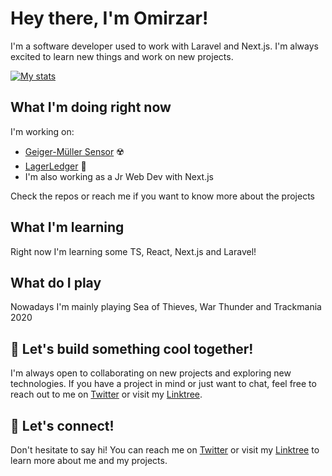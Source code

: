 # Hey there, I'm Omirzar!

I'm a software developer used to work with Laravel and Next.js. I'm always excited to learn new things and work on new projects.

[![My stats](https://awesome-github-stats.azurewebsites.net/user-stats/Omirzar1337?cardType=github&theme=github-dark&preferLogin=false)](https://git.io/awesome-stats-card)




## What I'm doing right now

I'm working on:
- [Geiger-Müller Sensor](https://github.com/4Xsample/Idees-per-Arduino/tree/main/Geiger%20Web%20Esp32-C3) ☢️
- [LagerLedger](https://github.com/Omirzar1337/lagerLedger) 🍺
- I'm also working as a Jr Web Dev with Next.js

Check the repos or reach me if you want to know more about the projects

## What I'm learning

Right now I'm learning some TS, React, Next.js and Laravel!

## What do I play

Nowadays I'm mainly playing Sea of Thieves, War Thunder and Trackmania 2020 

## 🤖 Let's build something cool together!

I'm always open to collaborating on new projects and exploring new technologies. If you have a project in mind or just want to chat, feel free to reach out to me on [Twitter](https://twitter.com/0m1rz4r) or visit my [Linktree](https://linktr.ee/hornystar).


## 🌟 Let's connect!

Don't hesitate to say hi! You can reach me on [Twitter](https://twitter.com/0m1rz4r) or visit my [Linktree](https://linktr.ee/hornystar) to learn more about me and my projects.
